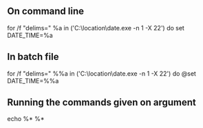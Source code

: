 
## On command line 
for /f "delims=" %a in ('C:\location\date.exe -n 1 -X 22') do set DATE_TIME=%a

## In batch file 
for /f "delims=" %%a in ('C:\location\date.exe -n 1 -X 22') do @set DATE_TIME=%%a 

## Running the commands given on argument 
echo %*
%* 
